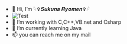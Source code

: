 - 👋 Hi, I’m 𓆩✞𝑺𝒖𝒌𝒖𝒏𝒂 𝑹𝒚𝒐𝒎𝒆𝒏✞𓆪
- ![Test](https://img.shields.io/badge/discord)
- 👀 I’m working with C,C++,VB.net and Csharp
- 🌱 I’m currently learning Java
- 📫 you can reach me on my mail
